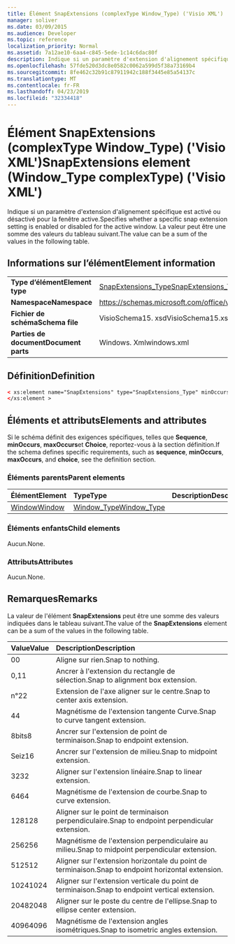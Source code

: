 ```yaml
---
title: Élément SnapExtensions (complexType Window_Type) ('Visio XML')
manager: soliver
ms.date: 03/09/2015
ms.audience: Developer
ms.topic: reference
localization_priority: Normal
ms.assetid: 7a12ae10-6aa4-c845-5ede-1c14c6dac80f
description: Indique si un paramètre d'extension d'alignement spécifique est activé ou désactivé pour la fenêtre active. La valeur peut être une somme des valeurs du tableau suivant.
ms.openlocfilehash: 57fde520d3dc8e0582c0062a599d5f38a73169b4
ms.sourcegitcommit: 8fe462c32b91c87911942c188f3445e85a54137c
ms.translationtype: MT
ms.contentlocale: fr-FR
ms.lasthandoff: 04/23/2019
ms.locfileid: "32334418"
---
```

# <a name="snapextensions-element-windowtype-complextype-visio-xml"></a><span data-ttu-id="0fcfa-104">Élément SnapExtensions (complexType Window_Type) ('Visio XML')</span><span class="sxs-lookup"><span data-stu-id="0fcfa-104">SnapExtensions element (Window_Type complexType) ('Visio XML')</span></span>

<span data-ttu-id="0fcfa-105">Indique si un paramètre d'extension d'alignement spécifique est activé ou désactivé pour la fenêtre active.</span><span class="sxs-lookup"><span data-stu-id="0fcfa-105">Specifies whether a specific snap extension setting is enabled or disabled for the active window.</span></span> <span data-ttu-id="0fcfa-106">La valeur peut être une somme des valeurs du tableau suivant.</span><span class="sxs-lookup"><span data-stu-id="0fcfa-106">The value can be a sum of the values in the following table.</span></span>
  
## <a name="element-information"></a><span data-ttu-id="0fcfa-107">Informations sur l’élément</span><span class="sxs-lookup"><span data-stu-id="0fcfa-107">Element information</span></span>

|||
|:-----|:-----|
|<span data-ttu-id="0fcfa-108">**Type d’élément**</span><span class="sxs-lookup"><span data-stu-id="0fcfa-108">**Element type**</span></span> <br/> |[<span data-ttu-id="0fcfa-109">SnapExtensions_Type</span><span class="sxs-lookup"><span data-stu-id="0fcfa-109">SnapExtensions_Type</span></span>](snapextensions_type-complextypevisio-xml.md) <br/> |
|<span data-ttu-id="0fcfa-110">**Namespace**</span><span class="sxs-lookup"><span data-stu-id="0fcfa-110">**Namespace**</span></span> <br/> |https://schemas.microsoft.com/office/visio/2012/main  <br/> |
|<span data-ttu-id="0fcfa-111">**Fichier de schéma**</span><span class="sxs-lookup"><span data-stu-id="0fcfa-111">**Schema file**</span></span> <br/> |<span data-ttu-id="0fcfa-112">VisioSchema15. xsd</span><span class="sxs-lookup"><span data-stu-id="0fcfa-112">VisioSchema15.xsd</span></span>  <br/> |
|<span data-ttu-id="0fcfa-113">**Parties de document**</span><span class="sxs-lookup"><span data-stu-id="0fcfa-113">**Document parts**</span></span> <br/> |<span data-ttu-id="0fcfa-114">Windows. Xml</span><span class="sxs-lookup"><span data-stu-id="0fcfa-114">windows.xml</span></span>  <br/> |
   
## <a name="definition"></a><span data-ttu-id="0fcfa-115">Définition</span><span class="sxs-lookup"><span data-stu-id="0fcfa-115">Definition</span></span>

```XML
< xs:element name="SnapExtensions" type="SnapExtensions_Type" minOccurs="0" maxOccurs="1" >
</xs:element >
```

## <a name="elements-and-attributes"></a><span data-ttu-id="0fcfa-116">Éléments et attributs</span><span class="sxs-lookup"><span data-stu-id="0fcfa-116">Elements and attributes</span></span>

<span data-ttu-id="0fcfa-117">Si le schéma définit des exigences spécifiques, telles que **Sequence**, **minOccurs**, **maxOccurs**et **Choice**, reportez-vous à la section définition.</span><span class="sxs-lookup"><span data-stu-id="0fcfa-117">If the schema defines specific requirements, such as **sequence**, **minOccurs**, **maxOccurs**, and **choice**, see the definition section.</span></span> 
  
### <a name="parent-elements"></a><span data-ttu-id="0fcfa-118">Éléments parents</span><span class="sxs-lookup"><span data-stu-id="0fcfa-118">Parent elements</span></span>

|<span data-ttu-id="0fcfa-119">**Élément**</span><span class="sxs-lookup"><span data-stu-id="0fcfa-119">**Element**</span></span>|<span data-ttu-id="0fcfa-120">**Type**</span><span class="sxs-lookup"><span data-stu-id="0fcfa-120">**Type**</span></span>|<span data-ttu-id="0fcfa-121">**Description**</span><span class="sxs-lookup"><span data-stu-id="0fcfa-121">**Description**</span></span>|
|:-----|:-----|:-----|
|[<span data-ttu-id="0fcfa-122">Window</span><span class="sxs-lookup"><span data-stu-id="0fcfa-122">Window</span></span>](window-element-windows_type-complextypevisio-xml.md) <br/> |[<span data-ttu-id="0fcfa-123">Window_Type</span><span class="sxs-lookup"><span data-stu-id="0fcfa-123">Window_Type</span></span>](window_type-complextypevisio-xml.md) <br/> ||
   
### <a name="child-elements"></a><span data-ttu-id="0fcfa-124">Éléments enfants</span><span class="sxs-lookup"><span data-stu-id="0fcfa-124">Child elements</span></span>

<span data-ttu-id="0fcfa-125">Aucun.</span><span class="sxs-lookup"><span data-stu-id="0fcfa-125">None.</span></span>
  
### <a name="attributes"></a><span data-ttu-id="0fcfa-126">Attributs</span><span class="sxs-lookup"><span data-stu-id="0fcfa-126">Attributes</span></span>

<span data-ttu-id="0fcfa-127">Aucun.</span><span class="sxs-lookup"><span data-stu-id="0fcfa-127">None.</span></span>
  
## <a name="remarks"></a><span data-ttu-id="0fcfa-128">Remarques</span><span class="sxs-lookup"><span data-stu-id="0fcfa-128">Remarks</span></span>

<span data-ttu-id="0fcfa-129">La valeur de l'élément **SnapExtensions** peut être une somme des valeurs indiquées dans le tableau suivant.</span><span class="sxs-lookup"><span data-stu-id="0fcfa-129">The value of the **SnapExtensions** element can be a sum of the values in the following table.</span></span> 
  
|<span data-ttu-id="0fcfa-130">**Value**</span><span class="sxs-lookup"><span data-stu-id="0fcfa-130">**Value**</span></span>|<span data-ttu-id="0fcfa-131">**Description**</span><span class="sxs-lookup"><span data-stu-id="0fcfa-131">**Description**</span></span>|
|:-----|:-----|
|<span data-ttu-id="0fcfa-132">0</span><span class="sxs-lookup"><span data-stu-id="0fcfa-132">0</span></span>  <br/> |<span data-ttu-id="0fcfa-133">Aligne sur rien.</span><span class="sxs-lookup"><span data-stu-id="0fcfa-133">Snap to nothing.</span></span>  <br/> |
|<span data-ttu-id="0fcfa-134">0,1</span><span class="sxs-lookup"><span data-stu-id="0fcfa-134">1</span></span>  <br/> |<span data-ttu-id="0fcfa-135">Ancrer à l'extension du rectangle de sélection.</span><span class="sxs-lookup"><span data-stu-id="0fcfa-135">Snap to alignment box extension.</span></span>  <br/> |
|<span data-ttu-id="0fcfa-136">n°2</span><span class="sxs-lookup"><span data-stu-id="0fcfa-136">2</span></span>  <br/> |<span data-ttu-id="0fcfa-137">Extension de l'axe aligner sur le centre.</span><span class="sxs-lookup"><span data-stu-id="0fcfa-137">Snap to center axis extension.</span></span>  <br/> |
|<span data-ttu-id="0fcfa-138">4</span><span class="sxs-lookup"><span data-stu-id="0fcfa-138">4</span></span>  <br/> |<span data-ttu-id="0fcfa-139">Magnétisme de l'extension tangente Curve.</span><span class="sxs-lookup"><span data-stu-id="0fcfa-139">Snap to curve tangent extension.</span></span>  <br/> |
|<span data-ttu-id="0fcfa-140">8bits</span><span class="sxs-lookup"><span data-stu-id="0fcfa-140">8</span></span>  <br/> |<span data-ttu-id="0fcfa-141">Ancrer sur l'extension de point de terminaison.</span><span class="sxs-lookup"><span data-stu-id="0fcfa-141">Snap to endpoint extension.</span></span>  <br/> |
|<span data-ttu-id="0fcfa-142">Seiz</span><span class="sxs-lookup"><span data-stu-id="0fcfa-142">16</span></span>  <br/> |<span data-ttu-id="0fcfa-143">Ancrer sur l'extension de milieu.</span><span class="sxs-lookup"><span data-stu-id="0fcfa-143">Snap to midpoint extension.</span></span>  <br/> |
|<span data-ttu-id="0fcfa-144">32</span><span class="sxs-lookup"><span data-stu-id="0fcfa-144">32</span></span>  <br/> |<span data-ttu-id="0fcfa-145">Aligner sur l'extension linéaire.</span><span class="sxs-lookup"><span data-stu-id="0fcfa-145">Snap to linear extension.</span></span>  <br/> |
|<span data-ttu-id="0fcfa-146">64</span><span class="sxs-lookup"><span data-stu-id="0fcfa-146">64</span></span>  <br/> |<span data-ttu-id="0fcfa-147">Magnétisme de l'extension de courbe.</span><span class="sxs-lookup"><span data-stu-id="0fcfa-147">Snap to curve extension.</span></span>  <br/> |
|<span data-ttu-id="0fcfa-148">128</span><span class="sxs-lookup"><span data-stu-id="0fcfa-148">128</span></span>  <br/> |<span data-ttu-id="0fcfa-149">Aligner sur le point de terminaison perpendiculaire.</span><span class="sxs-lookup"><span data-stu-id="0fcfa-149">Snap to endpoint perpendicular extension.</span></span>  <br/> |
|<span data-ttu-id="0fcfa-150">256</span><span class="sxs-lookup"><span data-stu-id="0fcfa-150">256</span></span>  <br/> |<span data-ttu-id="0fcfa-151">Magnétisme de l'extension perpendiculaire au milieu.</span><span class="sxs-lookup"><span data-stu-id="0fcfa-151">Snap to midpoint perpendicular extension.</span></span>  <br/> |
|<span data-ttu-id="0fcfa-152">512</span><span class="sxs-lookup"><span data-stu-id="0fcfa-152">512</span></span>  <br/> |<span data-ttu-id="0fcfa-153">Aligner sur l'extension horizontale du point de terminaison.</span><span class="sxs-lookup"><span data-stu-id="0fcfa-153">Snap to endpoint horizontal extension.</span></span>  <br/> |
|<span data-ttu-id="0fcfa-154">1024</span><span class="sxs-lookup"><span data-stu-id="0fcfa-154">1024</span></span>  <br/> |<span data-ttu-id="0fcfa-155">Aligner sur l'extension verticale du point de terminaison.</span><span class="sxs-lookup"><span data-stu-id="0fcfa-155">Snap to endpoint vertical extension.</span></span>  <br/> |
|<span data-ttu-id="0fcfa-156">2048</span><span class="sxs-lookup"><span data-stu-id="0fcfa-156">2048</span></span>  <br/> |<span data-ttu-id="0fcfa-157">Aligner sur le poste du centre de l'ellipse.</span><span class="sxs-lookup"><span data-stu-id="0fcfa-157">Snap to ellipse center extension.</span></span>  <br/> |
|<span data-ttu-id="0fcfa-158">4096</span><span class="sxs-lookup"><span data-stu-id="0fcfa-158">4096</span></span>  <br/> |<span data-ttu-id="0fcfa-159">Magnétisme de l'extension angles isométriques.</span><span class="sxs-lookup"><span data-stu-id="0fcfa-159">Snap to isometric angles extension.</span></span>  <br/> |
   

